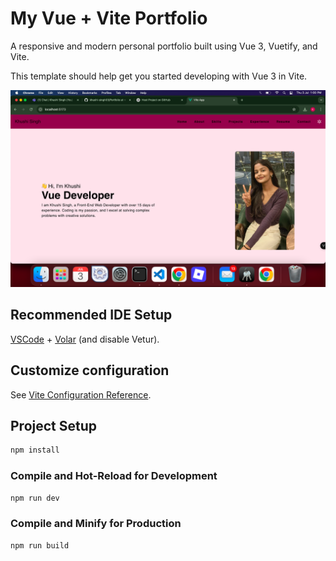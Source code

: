 # My Vue + Vite Portfolio

A responsive and modern personal portfolio built using Vue 3, Vuetify, and Vite.

This template should help get you started developing with Vue 3 in Vite.

![Project Look](./images/PortfolioLook1.png)
## Recommended IDE Setup

[VSCode](https://code.visualstudio.com/) + [Volar](https://marketplace.visualstudio.com/items?itemName=Vue.volar) (and disable Vetur).

## Customize configuration

See [Vite Configuration Reference](https://vite.dev/config/).

## Project Setup

```sh
npm install
```

### Compile and Hot-Reload for Development

```sh
npm run dev
```

### Compile and Minify for Production

```sh
npm run build
```
